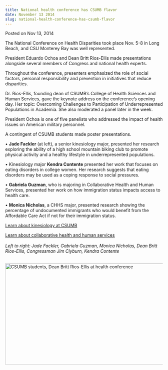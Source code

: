 ```yaml
---
title: National health conference has CSUMB flavor
date: November 13 2014
slug: national-health-conference-has-csumb-flavor
---
```


  



<span class="date">Posted on Nov 13, 2014    </span>
<p>The National Conference on Health Disparities took place Nov.
5-8 in Long Beach, and CSU Monterey Bay was well represented.</p>
<p>President Eduardo Ochoa and Dean Britt Rios-Ellis made
presentations alongside several members of Congress and national
health experts.</p>
<p>Throughout the conference, presenters emphasized the role of
social factors, personal responsibility and prevention in
initiatives that reduce disparities.</p>
<p>Dr. Rios-Ellis, founding dean of CSUMB&#x2019;s College of Health
Sciences and Human Services, gave the keynote address on the
conference&#x2019;s opening day. Her topic: Overcoming Challenges to
Participation of Underrepresented Populations in Academia. She also
moderated a panel later in the week.</p>
<p>President Ochoa is one of five panelists who addressed the
impact of health issues on American military personnel.</p>
<p>A contingent of CSUMB students made poster presentations.</p>
<p>&#x2022; <strong>Jade Fackler</strong> (at left), a senior kinesiology
major, presented her research exploring the ability of a high
school mountain biking club to promote physical activity and a
healthy lifestyle in underrepresented populations.</p>
<p>&#x2022; Kinesiology major <strong>Kendra
Contente</strong>&#xA0;presented her work that focuses on eating
disorders in college women. Her research suggests that eating
disorders may be used as a coping response to social pressures.</p>
<p>&#x2022; <strong>Gabriela Guzman</strong>, who is majoring in
Collaborative Health and Human Services, presented her work on how
immigration status impacts access to health care.</p>
<p>&#x2022; <strong>Monica Nicholas</strong>, a CHHS major, presented
research showing the percentage of undocumented immigrants who
would benefit from the Affordable Care Act if not for their
immigration status.</p>
<p><a href="https://kinesiology.csumb.edu" rel="nofollow">Learn
about kinesiology at CSUMB</a></p>
<p class="small"><a href="https://hhspp.csumb.edu/collaborative-health-human-services-major" rel="nofollow">Learn about collaborative health and human
services</a><br>
<br>
<em>Left to right: Jade Fackler, Gabriela Guzman, Monica Nicholas,
Dean Britt Rios-Ellis, Congressman Jim Clyburn, Kendra
Contente</em></br></br></p>
<p><img alt="CSUMB students, Dean Britt Rios-Ellis at health conference" src="https://news.csumb.edu/sites/default/files/65/attachments/news/images/health_disparities_for_web.jpg" style="float:left; width:550px; height:323px"><br>
&#xA0;</br></img></p>





 
